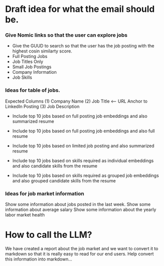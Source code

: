 # Draft idea for what the email should be. 

### Give Nomic links so that the user can explore jobs
- Give the GUUD to search so that the user has the job posting with the highest cosin similarty score.
- Full Posting Jobs
- Job Titles Only
- Small Job Postings
- Company Information
- Job Skills

### Ideas for table of jobs. 
Expected Columns (1) Company Name (2) Job Title <-- URL Anchor to LinkedIn Posting (3) Job Description

- Include top 10 jobs based on full posting job embeddings and also summarized resume
- Include top 10 jobs based on full posting job embeddings and also full resume

- Include top 10 jobs based on limited job posting and also summarized resume

- Include top 10 jobs based on skills required as individual embeddings and also candidate skills from the resume

- Include top 10 jobs based on skills required as grouped job embeddings and also grouped candidate skills from the  resume

### Ideas for job market information
Show some information about jobs posted in the last week. 
Show some information about average salary
Show some information about the yearly labor market health

# How to call the LLM?

We have created a report about the job market and we want to convert it to markdown so that it is really easy to read for our end users. Help convert this information into markdown...